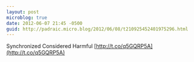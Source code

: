 ```yaml
---
layout: post
microblog: true
date: 2012-06-07 21:45 -0500
guid: http://padraic.micro.blog/2012/06/08/t210925452401975296.html
---
```

Synchronized Considered Harmful [http://t.co/q5GQRP5A](http://t.co/q5GQRP5A)
